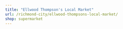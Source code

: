 ```yaml
---
title: "Ellwood Thompson's Local Market"
url: /richmond-city/ellwood-thompsons-local-market/
shop: supermarket
---
```

